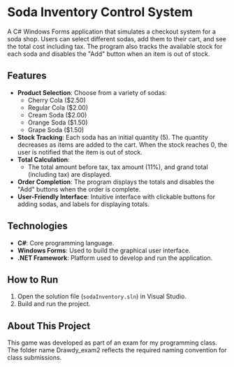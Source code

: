 # Soda Inventory Control System
A C# Windows Forms application that simulates a checkout system for a soda shop. Users can select different sodas, add them to their cart, and see the total cost including tax. 
The program also tracks the available stock for each soda and disables the "Add" button when an item is out of stock.

## Features
- **Product Selection**: Choose from a variety of sodas:
  - Cherry Cola ($2.50)
  - Regular Cola ($2.00)
  - Cream Soda ($2.00)
  - Orange Soda ($1.50)
  - Grape Soda ($1.50)
- **Stock Tracking**: Each soda has an initial quantity (5). The quantity decreases as items are added to the cart. When the stock reaches 0, the user is notified that the item is out of stock.
- **Total Calculation**:
  - The total amount before tax, tax amount (11%), and grand total (including tax) are displayed.
- **Order Completion**: The program displays the totals and disables the "Add" buttons when the order is complete.
- **User-Friendly Interface**: Intuitive interface with clickable buttons for adding sodas, and labels for displaying totals.

## Technologies
- **C#**: Core programming language.
- **Windows Forms**: Used to build the graphical user interface.
- **.NET Framework**: Platform used to develop and run the application.

## How to Run
1. Open the solution file (`sodaInventory.sln`) in Visual Studio.
2. Build and run the project.

## About This Project
This game was developed as part of an exam for my programming class. 
The folder name Drawdy_exam2 reflects the required naming convention for class submissions.